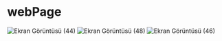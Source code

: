 # webPage
![Ekran Görüntüsü (44)](https://user-images.githubusercontent.com/61615580/118731011-2cdd0780-b841-11eb-91bb-2226ba32a8ca.png)
![Ekran Görüntüsü (48)](https://user-images.githubusercontent.com/61615580/118731015-2ea6cb00-b841-11eb-8ff2-339b3885eb3b.png)
![Ekran Görüntüsü (46)](https://user-images.githubusercontent.com/61615580/118731024-2fd7f800-b841-11eb-8d61-8c3df6c5c3fb.png)
